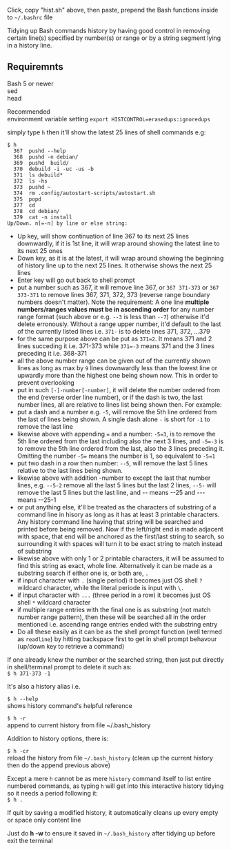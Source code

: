 Click, copy "hist.sh" above, then paste, prepend the Bash functions inside to `~/.bashrc` file    

Tidying up Bash commands history by having good control in removing certain line(s) specified by number(s) or range or by a string segment lying in a history line.   

## Requiremnts   
Bash 5 or newer  
sed  
head  

Recommended   
environment variable setting `export HISTCONTROL=erasedups:ignoredups`   

simply type `h` then it'll show the latest 25 lines of shell commands e.g:   
```
$ h   
  367  pushd --help   
  368  pushd -n debian/   
  369  pushd  build/   
  370  debuild -i -uc -us -b   
  371  ls debuild*   
  372  ls -hs   
  373  pushd ~   
  374  rm .config/autostart-scripts/autostart.sh   
  375  popd   
  377  cd  
  378  cd debian/   
  379  cat -n install   
Up/Down. n[=-n] by line or else string: 
```
- Up key, will show continuation of line 367 to its next 25 lines downwardly, if it is 1st line, it will wrap around showing the latest line to its next 25 ones   
- Down key, as it is at the latest, it will wrap around showing the beginning of history line up to the next 25 lines. It otherwise shows the next 25 lines   
- Enter key will go out back to shell prompt   
- put a number such as 367, it will remove line 367, or `367 371-373` or `367 373-371` to remove lines 367, 371, 372, 373 (reverse range boundary numbers doesn't matter). Note the requirement: A one line **multiple numbers/ranges values must be in ascending order** for any number range format (such above or e.g. `--3` is less than `--7`) otherwise it'd delete erronously. Without a range upper number, it'd default to the last of the currently listed lines i.e. `371-` is to delete lines 371, 372, ...379   
- for the same purpose above can be put as `371=2`. It means 371 and 2 lines succeding it i.e. 371-373 while `371=-3` means 371 and the 3 lines preceding it i.e. 368-371    
- all the above number range can be given out of the currently shown lines as long as max by `9` lines downwardly less than the lowest line or upwardly more than the highest one being shown now. This in order to prevent overlooking   
- put in such `[-]-number[-number]`, it will delete the number ordered from the end (reverse order line number), or if the dash is two, the last number lines, all are relative to lines list being shown then. For example:   
- put a dash and a number e.g. `-5`, will remove the 5th line ordered from the last of lines being shown. A single dash alone `-` is short for `-1` to remove the last line    
- likewise above with appending `=` and a number: `-5=3`, is to remove the 5th line ordered from the last including also the next 3 lines, and `-5=-3` is to remove the 5th line ordered from the last, also the 3 lines preceding it. Omitting the number `-5=` means the number is 1, so equivalent to `-5=1`    
- put two dash in a row then number: `--5`, will remove the last 5 lines relative to the last lines being shown.   
- likewise above with addition -number to except the last that number lines, e.g. `--5-2` remove all the last 5 lines but the last 2 lines, `--5-` will remove the last 5 lines but the last line, and -- means --25 and --- means --25-1       
- or put anything else, it'll be treated as the characters of substring of a command line in hisory as long as it has at least 3 printable characters. Any history command line having that string will be searched and printed before being removed. Now if the left/right end is made adjacent with space, that end will be anchored as the first/last string to search, so surrounding it with spaces will turn it to be exact string to match instead of substring   
- likewise above with only 1 or 2 printable characters, it will be assumed to find this string as exact, whole line. Alternatively it can be made as a substring search if either one is, or both are, `.`   
- if input character with `.` (single period) it becomes just OS shell `?` wildcard character, while the literal periode is input with `\.`     
- if input character with `...` (three period in a row) it becomes just OS shell `*` wildcard character
- if multiple range entries with the final one is as substring (not match number range pattern), then these will be searched all in the order mentioned i.e. ascending range entries ended with the substring entry   
- Do all these easily as it can be as the shell prompt function (well termed as `readline`) by hitting backspace first to get in shell prompt behavour (up/down key to retrieve a command)   

If one already knew the number or the searched string, then just put directly in shell/terminal prompt to delete it such as:   
`$ h 371-373 -1`   

It's also a history alias i.e.   

`$ h --help`   
shows history command's helpful reference

`$ h -r`   
append to current history from file ~/.bash_history   

Addition to history options, there is:   

`$ h -cr`   
reload the history from file `~/.bash_history`
(clean up the current history then do the append previous above)   

Except a mere `h` cannot be as mere `history` command itself to list entire numbered commands, as typing `h` will get into this interactive history tidying so it needs a period following it:    
`$ h .`   

If quit by saving a modified history, it automatically cleans up every empty or space only content line   

Just do **h -w** to ensure it saved in `~/.bash_history` after tidying up before exit the terminal
